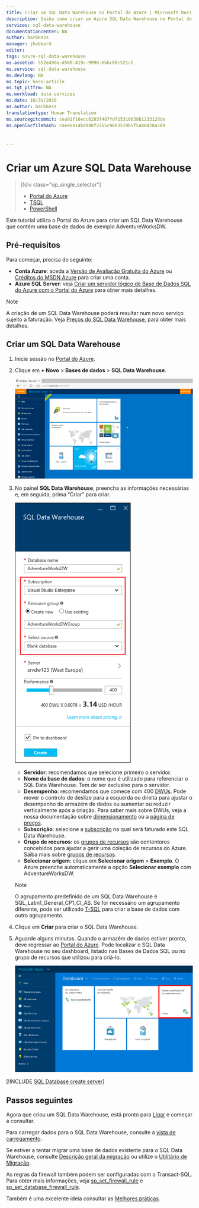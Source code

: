 ```yaml
---
title: Criar um SQL Data Warehouse no Portal do Azure | Microsoft Docs
description: Saiba como criar um Azure SQL Data Warehouse no Portal do Azure
services: sql-data-warehouse
documentationcenter: NA
author: barbkess
manager: jhubbard
editor: 
tags: azure-sql-data-warehouse
ms.assetid: 552e496e-d560-419c-9996-6bbc80c521cb
ms.service: sql-data-warehouse
ms.devlang: NA
ms.topic: hero-article
ms.tgt_pltfrm: NA
ms.workload: data-services
ms.date: 10/31/2016
ms.author: barbkess
translationtype: Human Translation
ms.sourcegitcommit: cea81f16ecc6203f487fdf15310638b123312dde
ms.openlocfilehash: caee6a14bd988f2355c9683519b5f5480428a709


---
```

# <a name="create-an-azure-sql-data-warehouse"></a>Criar um Azure SQL Data Warehouse
> [!div class="op_single_selector"]
> * [Portal do Azure](sql-data-warehouse-get-started-provision.md)
> * [TSQL](sql-data-warehouse-get-started-create-database-tsql.md)
> * [PowerShell](sql-data-warehouse-get-started-provision-powershell.md)
>
>

Este tutorial utiliza o Portal do Azure para criar um SQL Data Warehouse que contém uma base de dados de exemplo AdventureWorksDW.

## <a name="prerequisites"></a>Pré-requisitos
Para começar, precisa do seguinte:

* **Conta Azure**: aceda a [Versão de Avaliação Gratuita do Azure][Azure Free Trial] ou [Créditos do MSDN Azure][MSDN Azure Credits] para criar uma conta.
* **Azure SQL Server**: veja [Criar um servidor lógico de Base de Dados SQL do Azure com o Portal do Azure][Create an Azure SQL Database logical server with the Azure portal] para obter mais detalhes.

> [!NOTE]
> A criação de um SQL Data Warehouse poderá resultar num novo serviço sujeito a faturação.  Veja [Preços do SQL Data Warehouse][SQL Data Warehouse pricing], para obter mais detalhes.
>
>

## <a name="create-a-sql-data-warehouse"></a>Criar um SQL Data Warehouse
1. Inicie sessão no [Portal do Azure](https://portal.azure.com).
2. Clique em **+ Novo** > **Bases de dados** > **SQL Data Warehouse**.

    ![Criar](./media/sql-data-warehouse-get-started-provision/create-sample.gif)
3. No painel **SQL Data Warehouse**, preencha as informações necessárias e, em seguida, prima “Criar” para criar.

    ![Criar base de dados](./media/sql-data-warehouse-get-started-provision/create-database.png)

   * **Servidor**: recomendamos que selecione primeiro o servidor.  
   * **Nome da base de dados**: o nome que é utilizado para referenciar o SQL Data Warehouse.  Tem de ser exclusivo para o servidor.
   * **Desempenho**: recomendamos que comece com 400 [DWUs][DWU]. Pode mover o controlo de deslize para a esquerda ou direita para ajustar o desempenho do armazém de dados ou aumentar ou reduzir verticalmente após a criação.  Para saber mais sobre DWUs, veja a nossa documentação sobre [dimensionamento](sql-data-warehouse-manage-compute-overview.md) ou a [página de preços][SQL Data Warehouse pricing].
   * **Subscrição**: selecione a [subscrição] na qual será faturado este SQL Data Warehouse.
   * **Grupo de recursos**: os [grupos de recursos][Resource group] são contentores concebidos para ajudar a gerir uma coleção de recursos do Azure. Saiba mais sobre [grupos de recursos](../azure-resource-manager/resource-group-overview.md).
   * **Selecionar origem**: clique em **Selecionar origem** > **Exemplo**. O Azure preenche automaticamente a opção **Selecionar exemplo** com AdventureWorksDW.

   > [!NOTE]
   > O agrupamento predefinido de um SQL Data Warehouse é SQL_Latin1_General_CP1_CI_AS. Se for necessário um agrupamento diferente, pode ser utilizado [T-SQL][T-SQL] para criar a base de dados com outro agrupamento.
   >
   >

1. Clique em **Criar** para criar o SQL Data Warehouse.
2. Aguarde alguns minutos. Quando o armazém de dados estiver pronto, deve regressar ao [Portal do Azure](https://portal.azure.com). Pode localizar o SQL Data Warehouse no seu dashboard, listado nas Bases de Dados SQL ou no grupo de recursos que utilizou para criá-lo.

    ![vista de portal](./media/sql-data-warehouse-get-started-provision/database-portal-view.png)

[!INCLUDE [SQL Database create server](../../includes/sql-database-create-new-server-firewall-portal.md)]

## <a name="next-steps"></a>Passos seguintes
Agora que criou um SQL Data Warehouse, está pronto para [Ligar](sql-data-warehouse-connect-overview.md) e começar a consultar.

Para carregar dados para o SQL Data Warehouse, consulte a [vista de carregamento](sql-data-warehouse-overview-load.md).

Se estiver a tentar migrar uma base de dados existente para o SQL Data Warehouse, consulte [Descrição geral da migração](sql-data-warehouse-overview-migrate.md) ou utilize o [Utilitário de Migração](sql-data-warehouse-migrate-migration-utility.md).

As regras da firewall também podem ser configuradas com o Transact-SQL. Para obter mais informações, veja [sp_set_firewall_rule][sp_set_firewall_rule] e [sp_set_database_firewall_rule][sp_set_database_firewall_rule].

Também é uma excelente ideia consultar as [Melhores práticas][Best practices].

<!--Article references-->
[Create an Azure SQL Database logical server with the Azure portal]: ../sql-database/sql-database-get-started.md#create-logical-server-bk
[Create an Azure SQL Database logical server with PowerShell]: ../sql-database/sql-database-get-started-powershell.md#database-setup-create-a-resource-group-server-and-firewall-rule
[resource groups]: ../azure-resource-manager/resource-group-template-deploy-portal.md
[Best practices]: sql-data-warehouse-best-practices.md
[DWU]: sql-data-warehouse-overview-what-is.md#data-warehouse-units
[subscrição]: ../azure-glossary-cloud-terminology.md#subscription
[resource group]: ../azure-glossary-cloud-terminology.md#resource-group
[T-SQL]: ./sql-data-warehouse-get-started-create-database-tsql.md

<!--MSDN references-->
[sp_set_firewall_rule]: https://msdn.microsoft.com/library/dn270017.aspx
[sp_set_database_firewall_rule]: https://msdn.microsoft.com/library/dn270010.aspx

<!--Other Web references-->
[SQL Data Warehouse pricing]: https://azure.microsoft.com/pricing/details/sql-data-warehouse/
[Azure Free Trial]: https://azure.microsoft.com/pricing/free-trial/?WT.mc_id=A261C142F
[MSDN Azure Credits]: https://azure.microsoft.com/pricing/member-offers/msdn-benefits-details/?WT.mc_id=A261C142F



<!--HONumber=Jan17_HO2-->


